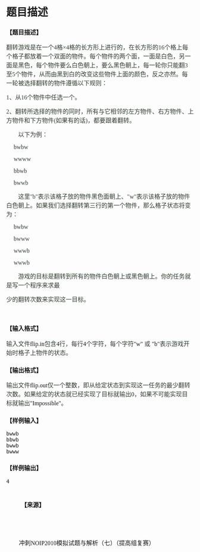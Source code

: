 # 题目描述


<h3>
	<span style="font-family:&#39;Microsoft YaHei&#39;;font-size:16px;">【题目描述】</span> 
</h3>
<p>
	<span style="color:#323E32;"><span style="font-family:&#39;Microsoft YaHei&#39;;font-size:16px;">翻转游戏是在一个</span><span style="font-family:&#39;Microsoft YaHei&#39;;font-size:16px;">4</span><span style="font-family:&#39;Microsoft YaHei&#39;;font-size:16px;">格</span><span style="font-family:&#39;Microsoft YaHei&#39;;font-size:16px;">×4</span><span style="font-family:&#39;Microsoft YaHei&#39;;font-size:16px;">格的长方形上进行的，在长方形的</span><span style="font-family:&#39;Microsoft YaHei&#39;;font-size:16px;">16</span><span style="font-family:&#39;Microsoft YaHei&#39;;font-size:16px;">个格上每个格子都放着一个双面的物件。每个物件的两个面，一面是白色，另一面是黑色，每个物件要么白色朝上，要么黑色朝上，每一轮你只能翻</span><span style="font-family:&#39;Microsoft YaHei&#39;;font-size:16px;">3</span><span style="font-family:&#39;Microsoft YaHei&#39;;font-size:16px;">至</span><span style="font-family:&#39;Microsoft YaHei&#39;;font-size:16px;">5</span><span style="font-family:&#39;Microsoft YaHei&#39;;font-size:16px;">个物件，从而由黑到白的改变这些物件上面的颜色，反之亦然。每一轮被选择翻转的物件遵循以下规则：</span><span></span></span> 
</p>
<p>
	<span style="color:#323E32;font-family:&#39;Microsoft YaHei&#39;;font-size:16px;">1</span><span style="color:#323E32;"><span style="font-family:&#39;Microsoft YaHei&#39;;font-size:16px;">、从</span><span style="font-family:&#39;Microsoft YaHei&#39;;font-size:16px;">16</span><span style="font-family:&#39;Microsoft YaHei&#39;;font-size:16px;">个物件中任选一个。</span><span></span></span> 
</p>
<p>
	<span style="color:#323E32;font-family:&#39;Microsoft YaHei&#39;;font-size:16px;">2</span><span style="color:#323E32;"><span style="font-family:&#39;Microsoft YaHei&#39;;font-size:16px;">、翻转所选择的物件的同时，所有与它相邻的左方物件、右方物件、上方物件和下方物件</span><span style="font-family:&#39;Microsoft YaHei&#39;;font-size:16px;">(</span><span style="font-family:&#39;Microsoft YaHei&#39;;font-size:16px;">如果有的话</span><span style="font-family:&#39;Microsoft YaHei&#39;;font-size:16px;">)</span><span style="font-family:&#39;Microsoft YaHei&#39;;font-size:16px;">，都要跟着翻转。</span><span></span></span> 
</p>
<p>
	<span style="color:#323E32;"><span style="font-family:&#39;Microsoft YaHei&#39;;font-size:16px;">　　以下为例：</span><span></span></span> 
</p>
<p>
	<span style="color:#323E32;font-family:&#39;Microsoft YaHei&#39;;font-size:16px;">     bwbw</span> 
</p>
<p>
	<span style="color:#323E32;font-family:&#39;Microsoft YaHei&#39;;font-size:16px;">     wwww</span> 
</p>
<p>
	<span style="color:#323E32;font-family:&#39;Microsoft YaHei&#39;;font-size:16px;">     bbwb</span> 
</p>
<p>
	<span style="color:#323E32;font-family:&#39;Microsoft YaHei&#39;;font-size:16px;">     bwwb</span> 
</p>
<p>
	<span style="color:#323E32;"><span style="font-family:&#39;Microsoft YaHei&#39;;font-size:16px;">　　这里</span><span style="font-family:&#39;Microsoft YaHei&#39;;font-size:16px;">&#34;b&#34;</span><span style="font-family:&#39;Microsoft YaHei&#39;;font-size:16px;">表示该格子放的物件黑色面朝上、</span><span style="font-family:&#39;Microsoft YaHei&#39;;font-size:16px;">&#34;w&#34;</span><span style="font-family:&#39;Microsoft YaHei&#39;;font-size:16px;">表示该格子放的物件白色朝上。如果我们选择翻转第三行的第一个物件，那么格子状态将变为：</span><span></span></span> 
</p>
<p>
	<span style="color:#323E32;font-family:&#39;Microsoft YaHei&#39;;font-size:16px;">     bwbw</span> 
</p>
<p>
	<span style="color:#323E32;font-family:&#39;Microsoft YaHei&#39;;font-size:16px;">     bwww</span> 
</p>
<p>
	<span style="color:#323E32;font-family:&#39;Microsoft YaHei&#39;;font-size:16px;">     wwwb</span> 
</p>
<p>
	<span style="color:#323E32;font-family:&#39;Microsoft YaHei&#39;;font-size:16px;">     wwwb</span> 
</p>
<p>
	<span style="color:#323E32;"><span style="font-family:&#39;Microsoft YaHei&#39;;font-size:16px;">　　游戏的目标是翻转到所有的物件白色朝上或黑色朝上。你的任务就是写一个程序来求最</span><span></span></span> 
</p>
<p>
	<span style="color:#323E32;"><span style="font-family:&#39;Microsoft YaHei&#39;;font-size:16px;">少的翻转次数来实现这一目标。</span><span></span></span> 
</p>
<p>
	<br/>
</p>
<h3>
	<span style="font-family:&#39;Microsoft YaHei&#39;;font-size:16px;">【输入格式】</span> 
</h3>
<p>
	<span style="font-size:16px;font-family:&#39;Microsoft YaHei&#39;;color:#323E32;">输入文件</span><span style="font-size: 16px; font-family: &#39;Microsoft YaHei&#39;; " color:#323e32;"="">flip.in</span><span style="font-size:16px;font-family:&#39;Microsoft YaHei&#39;;color:#323E32;">包含</span><span style="font-size: 16px; font-family: &#39;Microsoft YaHei&#39;; " color:#323e32;"="">4</span><span style="font-size:16px;font-family:&#39;Microsoft YaHei&#39;;color:#323E32;">行，每行</span><span style="font-size: 16px; font-family: &#39;Microsoft YaHei&#39;; " color:#323e32;"="">4</span><span style="font-size:16px;font-family:&#39;Microsoft YaHei&#39;;color:#323E32;">个字符，每个字符</span><span style="font-size: 16px; font-family: &#39;Microsoft YaHei&#39;; " color:#323e32;"="">&#34;w&#34; </span><span style="font-size:16px;font-family:&#39;Microsoft YaHei&#39;;color:#323E32;">或</span><span style="font-size: 16px; font-family: &#39;Microsoft YaHei&#39;; " color:#323e32;"=""> &#34;b&#34;</span><span style="font-size:16px;font-family:&#39;Microsoft YaHei&#39;;color:#323E32;">表示游戏开始时格子上物件的状态。</span> 
</p>
<h3>
	<span style="font-family:&#39;Microsoft YaHei&#39;;font-size:16px;">【输出格式】</span> 
</h3>
<p>
	<span style="font-size:16px;font-family:&#39;Microsoft YaHei&#39;;color:#323E32;">输出文件</span><span style="font-size: 16px; font-family: &#39;Microsoft YaHei&#39;; " color:#323e32;"="">flip.out</span><span style="font-size:16px;font-family:&#39;Microsoft YaHei&#39;;color:#323E32;">仅一个整数，即从给定状态到实现这一任务的最少翻转次数。如果给定的状态就已经实现了目标就输出</span><span style="font-size: 16px; font-family: &#39;Microsoft YaHei&#39;; " color:#323e32;"="">0</span><span style="font-size:16px;font-family:&#39;Microsoft YaHei&#39;;color:#323E32;">，如果不可能实现目标就输出</span><span style="font-size: 16px; font-family: &#39;Microsoft YaHei&#39;; " color:#323e32;"="">&#34;Impossible&#34;</span><span style="font-size:16px;font-family:&#39;Microsoft YaHei&#39;;color:#323E32;">。</span> 
</p>
<h3>
	<span style="font-family:&#39;Microsoft YaHei&#39;;font-size:16px;">【样例输入】</span> 
</h3>
<pre>bwwb
bbwb
bwwb
bwww
</pre>
<h3>
	<span style="font-family:&#39;Microsoft YaHei&#39;;font-size:16px;">【样例输出】</span> 
</h3>
<pre>4
<h3>
	<span style="font-family:&#39;Microsoft YaHei&#39;;font-size:16px;">【来源】</span> 
</h3>

<p>
	<span style="font-family:&#39;Microsoft YaHei&#39;;font-size:16px;">冲刺</span><span style="font-family:&#39;Microsoft YaHei&#39;;font-size:16px;">NOIP2010</span><span style="font-family:&#39;Microsoft YaHei&#39;;font-size:16px;">模拟试题与解析（七）</span><span style="font-family:&#39;Microsoft YaHei&#39;;font-size:16px;">（提高组复赛）</span> 
</p>
</pre>
